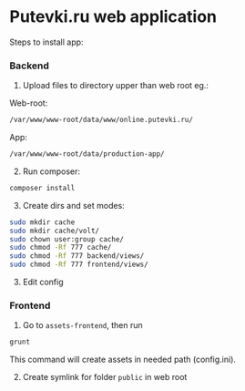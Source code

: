 # Putevki.ru web application

Steps to install app: 

### Backend
1. Upload files to directory upper than web root eg.:

Web-root: 
```bash
/var/www/www-root/data/www/online.putevki.ru/
```
App:
```bash
/var/www/www-root/data/production-app/
```
2. Run composer: 
```bash
composer install
```

3. Create dirs and set modes:
```bash
sudo mkdir cache
sudo mkdir cache/volt/
sudo chown user:group cache/
sudo chmod -Rf 777 cache/
sudo chmod -Rf 777 backend/views/
sudo chmod -Rf 777 frontend/views/

```

3. Edit config

### Frontend

1. Go to `assets-frontend`, then run
```bash
grunt
```
This command will create assets in needed path (config.ini).

2. Create symlink for folder `public` in web root

